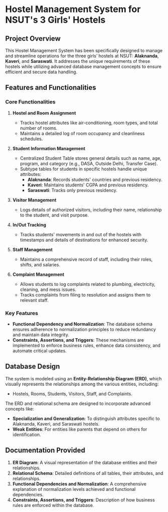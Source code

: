 # Hostel Management System for NSUT's 3 Girls' Hostels

## Project Overview
This Hostel Management System has been specifically designed to manage and streamline operations for the three girls’ hostels at NSUT: **Alaknanda**, **Kaveri**, and **Saraswati**. It addresses the unique requirements of these hostels while utilizing advanced database management concepts to ensure efficient and secure data handling.

## Features and Functionalities

### Core Functionalities
1. **Hostel and Room Assignment**
   - Tracks hostel attributes like air-conditioning, room types, and total number of rooms.
   - Maintains a detailed log of room occupancy and cleanliness schedules.

2. **Student Information Management**
   - Centralized Student Table stores general details such as name, age, program, and category (e.g., DASA, Outside Delhi, Transfer Case).
   - Subtype tables for students in specific hostels handle unique attributes:
     - **Alaknanda**: Records students' countries and previous residency.
     - **Kaveri**: Maintains students' CGPA and previous residency.
     - **Saraswati**: Tracks only previous residency.

3. **Visitor Management**
   - Logs details of authorized visitors, including their name, relationship to the student, and visit purpose.

4. **In/Out Tracking**
   - Tracks students' movements in and out of the hostels with timestamps and details of destinations for enhanced security.

5. **Staff Management**
   - Maintains a comprehensive record of staff, including their roles, shifts, and salaries.

6. **Complaint Management**
   - Allows students to log complaints related to plumbing, electricity, cleaning, and mess issues.
   - Tracks complaints from filing to resolution and assigns them to relevant staff.

### Key Features
- **Functional Dependency and Normalization**: The database schema ensures adherence to normalization principles to reduce redundancy and maintain data integrity.
- **Constraints, Assertions, and Triggers**: These mechanisms are implemented to enforce business rules, enhance data consistency, and automate critical updates.

## Database Design
The system is modeled using an **Entity-Relationship Diagram (ERD)**, which visually represents the relationships among the various entities, including:
- Hostels, Rooms, Students, Visitors, Staff, and Complaints.

The ERD and relational schema are designed to incorporate advanced concepts like:
- **Specialization and Generalization**: To distinguish attributes specific to Alaknanda, Kaveri, and Saraswati hostels.
- **Weak Entities**: For entities like parents that depend on others for identification.

## Documentation Provided
1. **ER Diagram**: A visual representation of the database entities and their relationships.
2. **Relational Schema**: Detailed definitions of all tables, their attributes, and relationships.
3. **Functional Dependencies and Normalization**: A comprehensive explanation of normalization levels achieved and functional dependencies.
4. **Constraints, Assertions, and Triggers**: Description of how business rules are enforced within the database.

